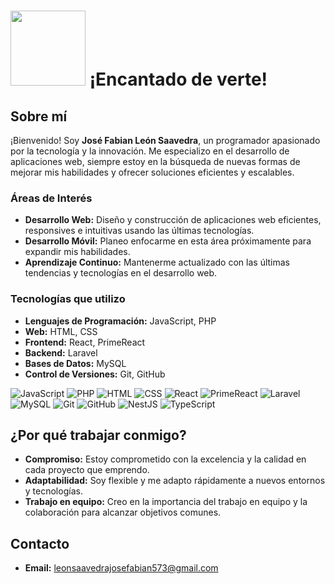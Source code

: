 # <img src="https://media.giphy.com/media/1oGT95WukVFcRO1OFZ/giphy.gif?cid=ecf05e47u8bfqekn1ptzwkvr23bjt9601wysla85z1regv4z&ep=v1_gifs_related&rid=giphy.gif&ct=s" width="120"/> ¡Encantado de verte!

## Sobre mí

¡Bienvenido! Soy **José Fabian León Saavedra**, un programador apasionado por la tecnología y la innovación. Me especializo en el desarrollo de aplicaciones web, siempre estoy en la búsqueda de nuevas formas de mejorar mis habilidades y ofrecer soluciones eficientes y escalables.

### Áreas de Interés

- **Desarrollo Web:** Diseño y construcción de aplicaciones web eficientes, responsives e intuitivas usando las últimas tecnologías.
- **Desarrollo Móvil:** Planeo enfocarme en esta área próximamente para expandir mis habilidades.
- **Aprendizaje Continuo:** Mantenerme actualizado con las últimas tendencias y tecnologías en el desarrollo web.

### Tecnologías que utilizo

- **Lenguajes de Programación:** JavaScript, PHP
- **Web:** HTML, CSS
- **Frontend:** React, PrimeReact
- **Backend:** Laravel
- **Bases de Datos:** MySQL
- **Control de Versiones:** Git, GitHub

![JavaScript](https://img.shields.io/badge/JavaScript-F7DF1E?style=flat-square&logo=javascript&logoColor=black)
![PHP](https://img.shields.io/badge/PHP-777BB4?style=flat-square&logo=php&logoColor=white)
![HTML](https://img.shields.io/badge/HTML5-E34F26?style=flat-square&logo=html5&logoColor=white)
![CSS](https://img.shields.io/badge/CSS3-1572B6?style=flat-square&logo=css3&logoColor=white)
![React](https://img.shields.io/badge/React-61DAFB?style=flat-square&logo=react&logoColor=black)
![PrimeReact](https://img.shields.io/badge/PrimeReact-0C7BDA?style=flat-square&logo=prime&logoColor=white)
![Laravel](https://img.shields.io/badge/Laravel-FF2D20?style=flat-square&logo=laravel&logoColor=white)
![MySQL](https://img.shields.io/badge/MySQL-4479A1?style=flat-square&logo=mysql&logoColor=white)
![Git](https://img.shields.io/badge/Git-F05032?style=flat-square&logo=git&logoColor=white)
![GitHub](https://img.shields.io/badge/GitHub-181717?style=flat-square&logo=github&logoColor=white)
![NestJS](https://img.shields.io/badge/NestJS-E0234E?style=flat-square&logo=nestjs&logoColor=white)
![TypeScript](https://img.shields.io/badge/TypeScript-3178C6?style=flat-square&logo=typescript&logoColor=white)

## ¿Por qué trabajar conmigo?

- **Compromiso:** Estoy comprometido con la excelencia y la calidad en cada proyecto que emprendo.
- **Adaptabilidad:** Soy flexible y me adapto rápidamente a nuevos entornos y tecnologías.
- **Trabajo en equipo:** Creo en la importancia del trabajo en equipo y la colaboración para alcanzar objetivos comunes.

## Contacto

- **Email:** [leonsaavedrajosefabian573@gmail.com](mailto:leonsaavedrajosefabian573@gmail.com)
